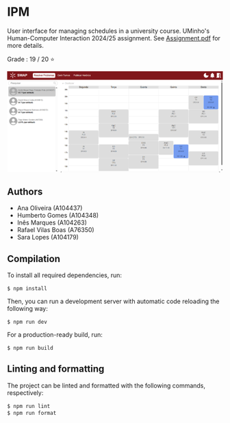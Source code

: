 # IPM

User interface for managing schedules in a university course. UMinho's Human-Computer Interaction
2024/25 assignment. See [Assignment.pdf](Assignment.pdf) for more details.

Grade : 19 / 20 :star:

![Screenshot of one of the application's pages](reports/res/manual/resolver_problemas.png)

## Authors

 - Ana Oliveira (A104437)
 - Humberto Gomes (A104348)
 - Inês Marques (A104263)
 - Rafael Vilas Boas (A76350)
 - Sara Lopes (A104179)

## Compilation

To install all required dependencies, run:

```console
$ npm install
```

Then, you can run a development server with automatic code reloading the following way:

```console
$ npm run dev
```

For a production-ready build, run:

```console
$ npm run build
```

## Linting and formatting

The project can be linted and formatted with the following commands, respectively:

```console
$ npm run lint
$ npm run format
```
